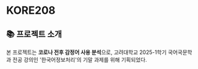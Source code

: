 # KORE208

## 📚 프로젝트 소개
본 프로젝트는 **코로나 전후 감정어 사용 분석**으로, 고려대학교 2025-1학기 국어국문학과 전공 강의인 '한국어정보처리'의 기말 과제를 위해 기획되었다.
